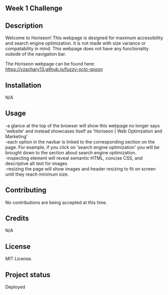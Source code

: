 ## Week 1 Challenge

## Description

Welcome to Horiseon! This webpage is designed for maximum accessibility and search engine optimization. it is not made with size variance or compatability in mind. This webpage does not have any functionality outside of the navigation bar.

The Horiseon webpage can be found here: https://vzachary13.github.io/fuzzy-octo-spoon

## Installation

N/A

## Usage
-a glance at the top of the browser will show this webpage no longer says 'website' and instead showcases itself as 'Horiseon | Web Optimzation and Marketing' <br>
-each option in the navbar is linked to the corresponding section on the page. For example, if you click on 'search engine optimization' you will be brought down to the section about search engine optimization. <br>
-inspecting element will reveal semantic HTML, concise CSS, and descriptive alt text for images<br>
-resizing the page will show images and header resizing to fit on screen until they reach minimum size.<br>

## Contributing

No contributions are being accepted at this time.

## Credits

N/A

## License

MIT License.

## Project status

Deployed
